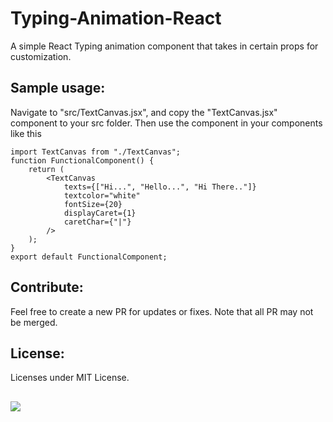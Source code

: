 # Typing-Animation-React
A simple React Typing animation component that takes in certain props for customization.

## Sample usage:
Navigate to "src/TextCanvas.jsx", and copy the "TextCanvas.jsx" component to your src folder. Then use the component in your components like this

```
import TextCanvas from "./TextCanvas";
function FunctionalComponent() {
    return (
        <TextCanvas
            texts={["Hi...", "Hello...", "Hi There.."]}
            textcolor="white"
            fontSize={20}
            displayCaret={1}
            caretChar={"|"}
        />
    );
}
export default FunctionalComponent;

```

## Contribute:
Feel free to create a new PR for updates or fixes. Note that all PR may not be merged.

## License: 
Licenses under MIT License.
##
<img align="center" align:center src="https://raw.githubusercontent.com/catppuccin/catppuccin/main/assets/footers/gray0_ctp_on_line.svg?sanitize=true"/>
